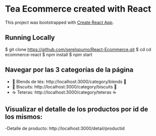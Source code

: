 # Tea Ecommerce created with React

This project was bootstrapped with [Create React App](https://github.com/facebook/create-react-app).

## Running Locally
$ git clone https://github.com/serelopumo/React-Ecommerce.git
$ cd cd ecommerce-react
$ npm install
$ npm start

## Navegar por las 3 categorías de la página

- 🍵 Blends de tés: http://localhost:3000/category/blends 🍵
- 🍪 Biscuits: http://localhost:3000/category/biscuits 🍪
- ☕ Teteras: http://localhost:3000/category/teteras ☕

## Visualizar el detalle de los productos por id de los mismos:

-Detalle de producto: http://localhost:3000/detail/productid

